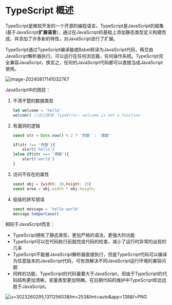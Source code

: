 # TypeScript 概述

TypeScript是微软开发的一个开源的编程语言。TypeScript是JavaScript的超集(基于JavaScript**扩展语言**)，通过在JavaScript的基础上添加静态类型定义构建而成，并添加了许多新的特性，对JavaScript进行了扩展。

TypeScript通过TypeScript编译器或Babel转译为JavaScript代码，再交由JavaScript解析器执行。可以运行在任何浏览器，任何操作系统。TypeScript完全兼容JavaScript，换言之，任何的JavaScript代码都可以直接当成JavaScript使用。

![image-20240817141032767](https://fastly.jsdelivr.net/gh/LetengZzz/img@main/tc2/img202408171443537.png)

JavaScript中的困扰：

1. 不清不楚的数据类型

   ```js
   let welcome = 'hello'
   welcom() //此行报错：TypeError: welcome is not a function
   ```

2. 有漏洞的逻辑

   ```js
   const str = Date.now() % 2 ? '奇数' : '偶数'
   
   if(str !== '奇数'){
       alert('hello')
   }else if(str === '偶数'){
       alert('world')
   }
   ```

3. 访问不存在的属性

   ```js
   const obj = {width: 10,height: 15}
   const area = obj.width * obj.heigth;
   ```

4. 低级的拼写错误

   ```javascript
   const message = 'hello world'
   message.toUperCase()
   ```

相较于JavaScript而言：

- TypeScript拥有了静态类型，更加严格的语法，更强大的功能
- TypeScript可以在代码执行前就完成代码的检查，减小了运行时异常的出现的几率
- TypeScript不能被JavaScript解析器直接执行，但是TypeScript代码可以编译为任意版本的JavaScript代码，可有效解决不同JavaScript运行环境的兼容问题
- 同样的功能，TypeScript的代码量要大于JavaScript，但由于TypeScript的代码结构更加清晰，变量类型更加明确，在后期代码的维护中TypeScript却远远胜于JavaScript。

![u=3023260295,131125603&fm=253&fmt=auto&app=138&f=PNG](https://fastly.jsdelivr.net/gh/LetengZzz/img@main/tc2/img202406081213688.webp)
